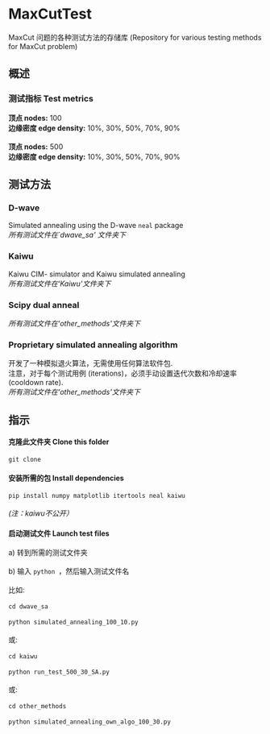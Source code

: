# MaxCutTest
 MaxCut 问题的各种测试方法的存储库 (Repository for various testing methods for MaxCut problem)

<h2> 概述  </h2>
<h3>测试指标 Test metrics</h3>
 
 
 <b>顶点 nodes:</b> 100
 <br>
 <b>边缘密度 edge density:</b> 10%, 30%, 50%, 70%, 90%
 <br><br>
 <b>顶点 nodes:</b> 500
 <br>
 <b>边缘密度 edge density:</b> 10%, 30%, 50%, 70%, 90%
 
 
<h2>测试方法 </h2>
<h3>D-wave </h3>
Simulated annealing using the D-wave <code>neal</code> package<br>
<em>所有测试文件在`dwave_sa' 文件夹下   </em> 
<br>
<https://github.com/dwavesystems/dwave-neal>

<h3>Kaiwu </h3>
Kaiwu CIM- simulator and Kaiwu simulated annealing  <br>
<em>所有测试文件在‘Kaiwu'文件夹下  </em> 

<h3> Scipy dual anneal </h3>
<em> 所有测试文件在‘other_methods'文件夹下  </em> 
<br>
<https://docs.scipy.org/doc/scipy/reference/generated/scipy.optimize.dual_annealing.html>
<h3> Proprietary simulated annealing algorithm </h3>
 开发了一种模拟退火算法，无需使用任何算法软件包.<br> 注意，对于每个测试用例 (iterations)，必须手动设置迭代次数和冷却速率(cooldown rate).<br>
<em> 所有测试文件在‘other_methods'文件夹下  </em> 

 <h2>指示 </h2>
 <h4>克隆此文件夹 Clone this folder</h4>
   <code>git clone</code>  

<h4>安装所需的包 Install dependencies</h4>
  <code>pip install numpy matplotlib itertools neal kaiwu</code> <br><br>
 <em> (注：kaiwu不公开）</em>
  <h4>启动测试文件 Launch test files </h4>
  a) 转到所需的测试文件夹   <br> <br>
 b) 输入 <code>python </code>，然后输入测试文件名  <br>
<br>
比如: <br><br> 
<code>cd dwave_sa</code><br> <br>
<code>python simulated_annealing_100_10.py</code>
<br><br>
或:
<br><br>
<code>cd kaiwu</code><br> <br>
<code>python run_test_500_30_SA.py</code>
<br><br>
或:
<br><br>
<code>cd other_methods</code><br> <br>
<code>python simulated_annealing_own_algo_100_30.py</code>
